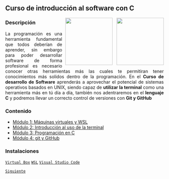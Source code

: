 ## Curso de introducción al software con C

<img src="https://www.pinclipart.com/picdir/big/539-5392404_transparent-c-language-logo-png-clipart.png" align="right"  width="150">

<img src="https://pluspng.com/img-png/linux-logo-png-difference-between-linux-and-window-operating-system-linux-logo-860x854.png" align="right" height="150" width="150" hspace="10">

<div style="text-align: justify;">

### Descripción

La programación es una herramienta fundamental que todos deberían de aprender, sin embargo para poder desarrollar software de forma profesional es necesario conocer otras herramientas más las cuales te permitiran tener conocimientos más solidos dentro de la programación. En el __Curso de desarrollo de Software__ aprenderás a aprovechar el potencial de sistemas operativos basados en UNIX, siendo capaz de __utilizar la terminal__ como una herramienta más en tú día a día, también nos adentraremos en el __lenguaje C__ y podremos llevar un correcto control de versiones con __Git y GitHub__

### Contenido

 - [Módulo 1: Máquinas virtuales y WSL](Maquinas-virtuales/Readme.md) 
 - [Módulo 2: Introducción al uso de la terminal](Terminal/Readme.md)
 - [Módulo 3: Programación en C](progranaciion-C/Readme.md)
 - [Módulo 4: git y GitHub](git/Readme.md)

 ### Instalaciones
 [`Virtual Box`](https://www.virtualbox.org/wiki/Downloads)
 [`WSL`](https://docs.microsoft.com/es-es/windows/wsl/install-win10)
 [`Visual Studio Code`](https://code.visualstudio.com/)

 [`Siguiente`](Maquinas-virtuales/README.md)

 </div>